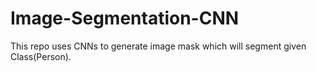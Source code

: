 # Image-Segmentation-CNN
This repo uses CNNs to generate image mask which will segment given Class(Person).
